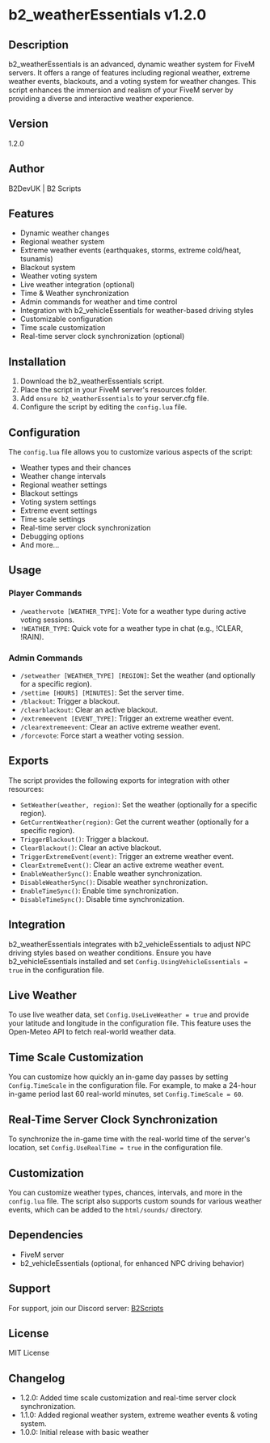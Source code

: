 # b2_weatherEssentials v1.2.0

## Description
b2_weatherEssentials is an advanced, dynamic weather system for FiveM servers. It offers a range of features including regional weather, extreme weather events, blackouts, and a voting system for weather changes. This script enhances the immersion and realism of your FiveM server by providing a diverse and interactive weather experience.

## Version
1.2.0

## Author
B2DevUK | B2 Scripts

## Features
- Dynamic weather changes
- Regional weather system
- Extreme weather events (earthquakes, storms, extreme cold/heat, tsunamis)
- Blackout system
- Weather voting system
- Live weather integration (optional)
- Time & Weather synchronization
- Admin commands for weather and time control
- Integration with b2_vehicleEssentials for weather-based driving styles
- Customizable configuration
- Time scale customization
- Real-time server clock synchronization (optional)

## Installation
1. Download the b2_weatherEssentials script.
2. Place the script in your FiveM server's resources folder.
3. Add `ensure b2_weatherEssentials` to your server.cfg file.
4. Configure the script by editing the `config.lua` file.

## Configuration
The `config.lua` file allows you to customize various aspects of the script:

- Weather types and their chances
- Weather change intervals
- Regional weather settings
- Blackout settings
- Voting system settings
- Extreme event settings
- Time scale settings
- Real-time server clock synchronization
- Debugging options
- And more...

## Usage

### Player Commands
- `/weathervote [WEATHER_TYPE]`: Vote for a weather type during active voting sessions.
- `!WEATHER_TYPE`: Quick vote for a weather type in chat (e.g., !CLEAR, !RAIN).

### Admin Commands
- `/setweather [WEATHER_TYPE] [REGION]`: Set the weather (and optionally for a specific region).
- `/settime [HOURS] [MINUTES]`: Set the server time.
- `/blackout`: Trigger a blackout.
- `/clearblackout`: Clear an active blackout.
- `/extremeevent [EVENT_TYPE]`: Trigger an extreme weather event.
- `/clearextremeevent`: Clear an active extreme weather event.
- `/forcevote`: Force start a weather voting session.

## Exports
The script provides the following exports for integration with other resources:

- `SetWeather(weather, region)`: Set the weather (optionally for a specific region).
- `GetCurrentWeather(region)`: Get the current weather (optionally for a specific region).
- `TriggerBlackout()`: Trigger a blackout.
- `ClearBlackout()`: Clear an active blackout.
- `TriggerExtremeEvent(event)`: Trigger an extreme weather event.
- `ClearExtremeEvent()`: Clear an active extreme weather event.
- `EnableWeatherSync()`: Enable weather synchronization.
- `DisableWeatherSync()`: Disable weather synchronization.
- `EnableTimeSync()`: Enable time synchronization.
- `DisableTimeSync()`: Disable time synchronization.

## Integration
b2_weatherEssentials integrates with b2_vehicleEssentials to adjust NPC driving styles based on weather conditions. Ensure you have b2_vehicleEssentials installed and set `Config.UsingVehicleEssentials = true` in the configuration file.

## Live Weather
To use live weather data, set `Config.UseLiveWeather = true` and provide your latitude and longitude in the configuration file. This feature uses the Open-Meteo API to fetch real-world weather data.

## Time Scale Customization
You can customize how quickly an in-game day passes by setting `Config.TimeScale` in the configuration file. For example, to make a 24-hour in-game period last 60 real-world minutes, set `Config.TimeScale = 60`.

## Real-Time Server Clock Synchronization
To synchronize the in-game time with the real-world time of the server's location, set `Config.UseRealTime = true` in the configuration file.

## Customization
You can customize weather types, chances, intervals, and more in the `config.lua` file. The script also supports custom sounds for various weather events, which can be added to the `html/sounds/` directory.

## Dependencies
- FiveM server
- b2_vehicleEssentials (optional, for enhanced NPC driving behavior)

## Support
For support, join our Discord server: [B2Scripts](https://discord.gg/KZRBA6H5kR)

## License
MIT License

## Changelog
- 1.2.0: Added time scale customization and real-time server clock synchronization.
- 1.1.0: Added regional weather system, extreme weather events & voting system.
- 1.0.0: Initial release with basic weather
